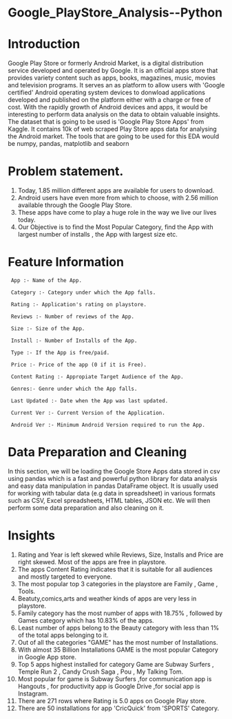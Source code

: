 # Google_PlayStore_Analysis--Python

# Introduction

Google Play Store or formerly Android Market, is a digital distribution service developed and operated by Google. It is an official apps store that provides variety content such as apps, books, magazines, music, movies and television programs. It serves an as platform to allow users with 'Google certified' Android operating system devices to donwload applications developed and published on the platform either with a charge or free of cost. With the rapidly growth of Android devices and apps, it would be interesting to perform data analysis on the data to obtain valuable insights.
The dataset that is going to be used is 'Google Play Store Apps' from Kaggle. It contains 10k of web scraped Play Store apps data for analysing the Android market. The tools that are going to be used for this EDA would be numpy, pandas, matplotlib and seaborn

# Problem statement. 

1) Today, 1.85 million different apps are available for users to download. 
2) Android users have even more from which to choose, with 2.56 million available through the Google Play Store. 
3) These apps have come to play a huge role in the way we live our lives today. 
4) Our Objective is to find the Most Popular Category, find the App with largest number of installs , the App with largest size etc.


 # Feature Information

     App :- Name of the App.
     
     Category :- Category under which the App falls.
     
     Rating :- Application's rating on playstore.
     
     Reviews :- Number of reviews of the App.
     
     Size :- Size of the App.
     
     Install :- Number of Installs of the App.
     
     Type :- If the App is free/paid.
     
     Price :- Price of the app (0 if it is Free).
     
     Content Rating :- Appropiate Target Audience of the App.
     
     Genres:- Genre under which the App falls.
     
     Last Updated :- Date when the App was last updated.
     
     Current Ver :- Current Version of the Application.
     
     Android Ver :- Minimum Android Version required to run the App.
 

# Data Preparation and Cleaning

In this section, we will be loading the Google Store Apps data stored in csv using pandas which is a fast and powerful python library for data analysis and easy data manipulation in pandas DataFrame object. It is usually used for working with tabular data (e.g data in spreadsheet) in various formats such as CSV, Excel spreadsheets, HTML tables, JSON etc. We will then perform some data preparation and also cleaning on it.

# Insights 

1. Rating and Year is left skewed while Reviews, Size, Installs and Price are right skewed. Most of the apps are free in playstore.
2. The apps Content Rating indicates that it is suitable for all audiences and mostly targeted to everyone.
3. The most popular top 3 categories in the playstore are Family , Game ,  Tools.
4. Beatuty,comics,arts and weather kinds of apps are very less in playstore.
5. Family category has the most number of apps with 18.75% , followed by Games category which has 10.83% of the apps.
6. Least number of apps belong to the Beauty category with less than 1% of the total apps belonging to it.
7. Out of all the categories "GAME" has the most number of Installations.
8. With almost 35 Billion Installations GAME is the most popular Category in Google App store.
9. Top 5 apps highest installed for category Game are Subway Surfers , Temple Run 2 , Candy Crush Saga , Pou , My Talking Tom.
10. Most popular for game is Subway Surfers ,for communication app is Hangouts , for productivity app is Google Drive ,for social app is Instagram.
11. There are 271 rows where Rating is 5.0 apps on Google Play store.
12. There are 50 installations for app 'CricQuick' from 'SPORTS' Category.
